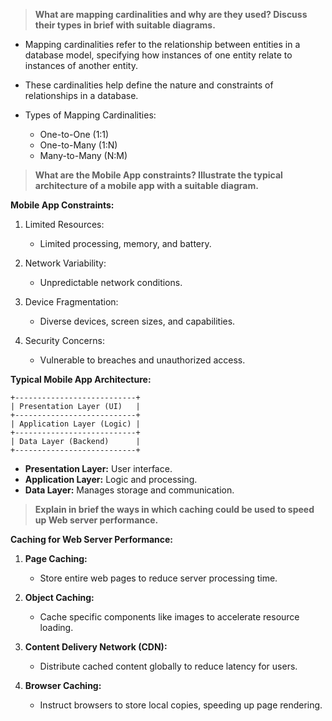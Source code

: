 > **What are mapping cardinalities and why are they used? Discuss their types in brief with suitable diagrams.**

- Mapping cardinalities refer to the relationship between entities in a database model, specifying how instances of one entity relate to instances of another entity.
- These cardinalities help define the nature and constraints of relationships in a database.

- Types of Mapping Cardinalities:
   - One-to-One (1:1)
   - One-to-Many (1:N)
   - Many-to-Many (N:M)

> **What are the Mobile App constraints? Illustrate the typical architecture of a mobile app with a suitable diagram.**

**Mobile App Constraints:**
1. Limited Resources:
   - Limited processing, memory, and battery.

2. Network Variability:
   - Unpredictable network conditions.

3. Device Fragmentation:
   - Diverse devices, screen sizes, and capabilities.

4. Security Concerns:
   - Vulnerable to breaches and unauthorized access.

**Typical Mobile App Architecture:**
```
+---------------------------+
| Presentation Layer (UI)   |
+---------------------------+
| Application Layer (Logic) |
+---------------------------+
| Data Layer (Backend)      |
+---------------------------+
```
- **Presentation Layer:** User interface.
- **Application Layer:** Logic and processing.
- **Data Layer:** Manages storage and communication.

> **Explain in brief the ways in which caching could be used to speed up Web server performance.**

**Caching for Web Server Performance:**

1. **Page Caching:**
   - Store entire web pages to reduce server processing time.

2. **Object Caching:**
   - Cache specific components like images to accelerate resource loading.

3. **Content Delivery Network (CDN):**
   - Distribute cached content globally to reduce latency for users.

4. **Browser Caching:**
   - Instruct browsers to store local copies, speeding up page rendering.